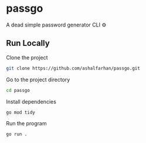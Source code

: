 # passgo

A dead simple password generator CLI ⚙️

## Run Locally

Clone the project

```bash
git clone https://github.com/ashalfarhan/passgo.git
```

Go to the project directory

```bash
cd passgo
```

Install dependencies

```bash
go mod tidy
```

Run the program

```bash
go run .
```
